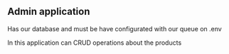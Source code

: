 ## Admin application
Has our database and must be have configurated with our queue on .env

In this application can CRUD operations about the products